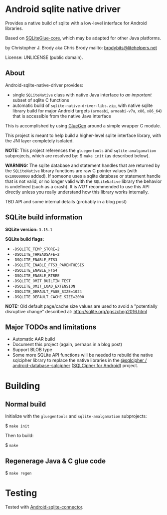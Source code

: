 # Android sqlite native driver

Provides a native build of sqlite with a low-level interface for Android libraries.

Based on [SQLiteGlue-core](https://github.com/sqlg/SQLiteGlue-core), which may be adapted for other Java platforms.

by Christopher J. Brody aka Chris Brody mailto: brodybits@litehelpers.net

License: UNLICENSE (public domain).

## About

Android-sqlite-native-driver provides:
- single `SQLiteNative` class with native Java interface to _an important_ subset of sqlite C functions
- automatic build of `sqlite-native-driver-libs.zip`, with native sqlite library build for major Android targets (`armeabi`, `armeabi-v7a`, `x86`, `x86_64`) that is accessible from the native Java interface

This is accomplished by using [GlueGen](http://jogamp.org/gluegen/www/) around a simple wrapper C module.

This project is meant to help build a higher-level sqlite interface library, with the JNI layer completely isolated.

**NOTE:** This project references the `gluegentools` and `sqlite-amalgamation` subprojects, which are resolved by: $ `make init` (as described below).

**WARNING:** The sqlite database and statement handles that are returned by the `SQLiteNative` library functions are raw C pointer values (with `0x100000000` added). If someone uses a sqlite database or statement handle that is not valid, or no longer valid with the `SQLiteNative` library the behavior is undefined (such as a crash). It is *NOT* recommended to use this API directly unless you really understand how this library works internally.

TBD API and some internal details (probably in a blog post)

## SQLite build information

**SQLite version:** `3.15.1`

**SQLite build flags:**
- `-DSQLITE_TEMP_STORE=2`
- `-DSQLITE_THREADSAFE=2`
- `-DSQLITE_ENABLE_FTS3`
- `-DSQLITE_ENABLE_FTS3_PARENTHESIS`
- `-DSQLITE_ENABLE_FTS4`
- `-DSQLITE_ENABLE_RTREE`
- `-DSQLITE_OMIT_BUILTIN_TEST`
- `-DSQLITE_OMIT_LOAD_EXTENSION`
- `-DSQLITE_DEFAULT_PAGE_SIZE=1024`
- `-DSQLITE_DEFAULT_CACHE_SIZE=2000`

**NOTE:** Old default page/cache size values are used to avoid a "potentially disruptive change" described at: http://sqlite.org/pgszchng2016.html

## Major TODOs and limitations

- Automatic AAR build
- Document this project (again, perhaps in a blog post)
- Support BLOB type
- Some more SQLite API functions will be needed to rebuild the native sqlcipher library to replace the native libraries in the [@sqlcipher / android-database-sqlcipher](https://github.com/sqlcipher/android-database-sqlcipher) ([SQLCipher for Android](https://www.zetetic.net/sqlcipher/sqlcipher-for-android/)) project.

# Building

## Normal build

Initialize with the `gluegentools` and `sqlite-amalgamation` subprojects:

$ `make init`

Then to build:

$ `make`

## Regenerage Java & C glue code

$ `make regen`

# Testing

Tested with [Android-sqlite-connector](https://github.com/liteglue/Android-sqlite-connector).

